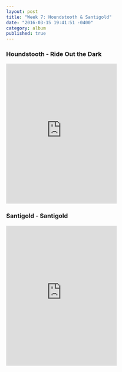 ```yaml
---
layout: post
title: "Week 7: Houndstooth & Santigold"
date: "2016-03-15 19:41:51 -0400"
category: album
published: true
---
```


### Houndstooth - Ride Out the Dark 
<iframe src="https://embed.spotify.com/?uri=spotify%3Aalbum%3A2IsyICzGjkvk4JNSyJUBeH&view=coverart" width="300" height="380" frameborder="0" allowtransparency="true"></iframe>

### Santigold - Santigold
<iframe src="https://embed.spotify.com/?uri=spotify%3Aalbum%3A4yATru0hY3VgRHSreswbGj&view=coverart" width="300" height="380" frameborder="0" allowtransparency="true"></iframe>